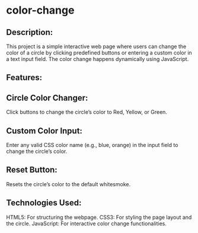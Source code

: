 # color-change

## Description:
This project is a simple interactive web page where users can change the color of a circle by clicking predefined buttons or entering a custom color in a text input field. The color change happens dynamically using JavaScript.

## Features:
## Circle Color Changer:
Click buttons to change the circle’s color to Red, Yellow, or Green.
## Custom Color Input:
Enter any valid CSS color name (e.g., blue, orange) in the input field to change the circle’s color.
## Reset Button:
Resets the circle’s color to the default whitesmoke.
## Technologies Used:
HTML5: For structuring the webpage.
CSS3: For styling the page layout and the circle.
JavaScript: For interactive color change functionalities.
